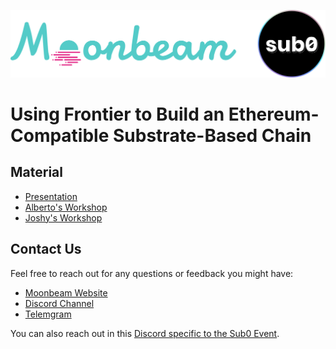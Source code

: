 ![Sub0Logo](MoonbeamSub0.png)

# Using Frontier to Build an Ethereum-Compatible Substrate-Based Chain

## Material

-  [Presentation](20201015-MoonbeamFrontier-(Sub0).pdf)
-  [Alberto's Workshop](https://github.com/PureStake/moonbeam-sub0/tree/main/Workshop-Alberto)
-  [Joshy's Workshop](https://github.com/PureStake/moonbeam-sub0/tree/main/Workshop-Joshy)

## Contact Us

Feel free to reach out for any questions or feedback you might have:

-  [Moonbeam Website](https://moonbeam.network/)
-  [Discord Channel](https://discord.gg/nWbtA9x)
-  [Telemgram](https://t.me/Moonbeam_Official)

You can also reach out in this [Discord specific to the Sub0 Event](https://discord.gg/XayReu4).
